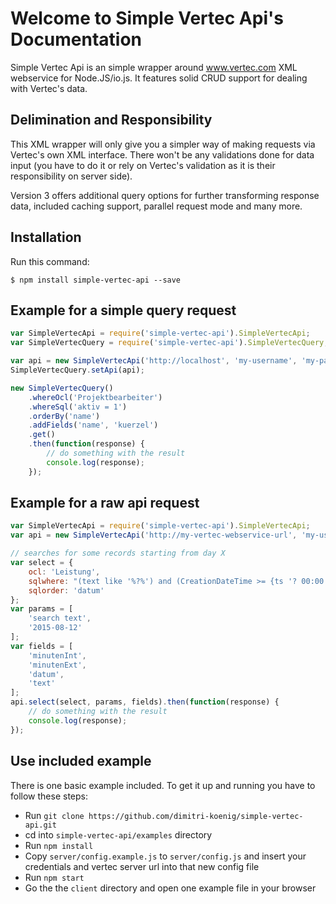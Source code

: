 # Welcome to Simple Vertec Api's Documentation

Simple Vertec Api is an simple wrapper around www.vertec.com XML webservice for Node.JS/io.js.
It features solid CRUD support for dealing with Vertec's data.


## Delimination and Responsibility

This XML wrapper will only give you a simpler way of making requests via Vertec's own XML interface. There won't be any validations done for data input (you have to do it or rely on Vertec's validation as it is their responsibility on server side).

Version 3 offers additional query options for further transforming response data, included caching support, parallel request mode and many more.


## Installation

Run this command:
```
$ npm install simple-vertec-api --save
```


## Example for a simple query request

```javascript
var SimpleVertecApi = require('simple-vertec-api').SimpleVertecApi;
var SimpleVertecQuery = require('simple-vertec-api').SimpleVertecQuery;

var api = new SimpleVertecApi('http://localhost', 'my-username', 'my-password', true);
SimpleVertecQuery.setApi(api);

new SimpleVertecQuery()
    .whereOcl('Projektbearbeiter')
    .whereSql('aktiv = 1')
    .orderBy('name')
    .addFields('name', 'kuerzel')
    .get()
    .then(function(response) {
        // do something with the result
        console.log(response);
    });
```


## Example for a raw api request

```javascript
var SimpleVertecApi = require('simple-vertec-api').SimpleVertecApi;
var api = new SimpleVertecApi('http://my-vertec-webservice-url', 'my-username', 'my-password', true);

// searches for some records starting from day X
var select = {
	ocl: 'Leistung',
	sqlwhere: "(text like '%?%') and (CreationDateTime >= {ts '? 00:00:00'})",
	sqlorder: 'datum'
};
var params = [
    'search text',
    '2015-08-12'
];
var fields = [
    'minutenInt',
    'minutenExt',
    'datum',
    'text'
];
api.select(select, params, fields).then(function(response) {
    // do something with the result
    console.log(response);
});
```

## Use included example

There is one basic example included. To get it up and running you have to follow these steps:

* Run `git clone https://github.com/dimitri-koenig/simple-vertec-api.git`
* cd into `simple-vertec-api/examples` directory
* Run `npm install`
* Copy `server/config.example.js` to `server/config.js` and insert your credentials and vertec server url into that new config file
* Run `npm start`
* Go the the `client` directory and open one example file in your browser
